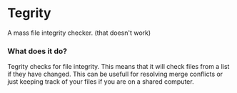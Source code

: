 # Tegrity
A mass file integrity checker. (that doesn't work)

### What does it do?
Tegrity checks for file integrity. This means that it will check files from a list if they have changed.
This can be usefull for resolving merge conflicts or just keeping track of your files if you are on a shared computer.

